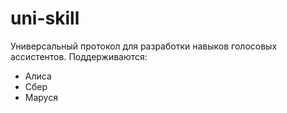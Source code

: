 # uni-skill
Универсальный протокол для разработки навыков голосовых ассистентов.
Поддерживаются:
* Алиса
* Сбер
* Маруся
